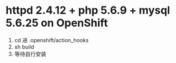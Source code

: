 httpd 2.4.12 + php 5.6.9  + mysql 5.6.25 on OpenShift
============================

1. cd 进 .openshift/action_hooks
2. sh build
3. 等待自行安装
